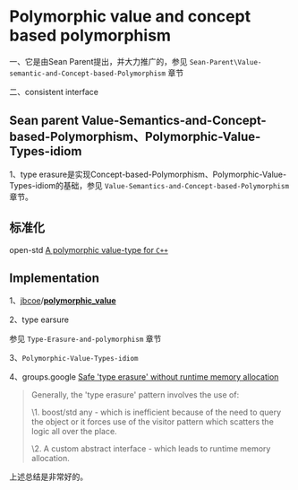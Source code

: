 # Polymorphic value and concept based polymorphism

一、它是由Sean Parent提出，并大力推广的，参见 `Sean-Parent\Value-semantic-and-Concept-based-Polymorphism` 章节

二、consistent interface

## Sean parent Value-Semantics-and-Concept-based-Polymorphism、Polymorphic-Value-Types-idiom

1、type erasure是实现Concept-based-Polymorphism、Polymorphic-Value-Types-idiom的基础，参见 `Value-Semantics-and-Concept-based-Polymorphism` 章节。





## 标准化

open-std [A polymorphic value-type for `C++`](http://www.open-std.org/jtc1/sc22/wg21/docs/papers/2019/p0201r5.html)

## Implementation

1、[jbcoe](https://github.com/jbcoe)/**[polymorphic_value](https://github.com/jbcoe/polymorphic_value)**

2、type earsure

参见 `Type-Erasure-and-polymorphism` 章节

3、`Polymorphic-Value-Types-idiom`



4、groups.google [Safe 'type erasure' without runtime memory allocation](https://groups.google.com/a/isocpp.org/g/std-proposals/c/eWl57Y96_iI)

> Generally, the 'type erasure' pattern involves the use of:
>
> \1. boost/std any - which is inefficient because of the need to query the object or it forces use of the visitor pattern which scatters the logic all over the place.
>
> \2. A custom abstract interface - which leads to runtime memory allocation.
>
> 

上述总结是非常好的。

